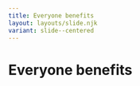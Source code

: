 ```yaml
---
title: Everyone benefits
layout: layouts/slide.njk
variant: slide--centered
---
```


# Everyone benefits
